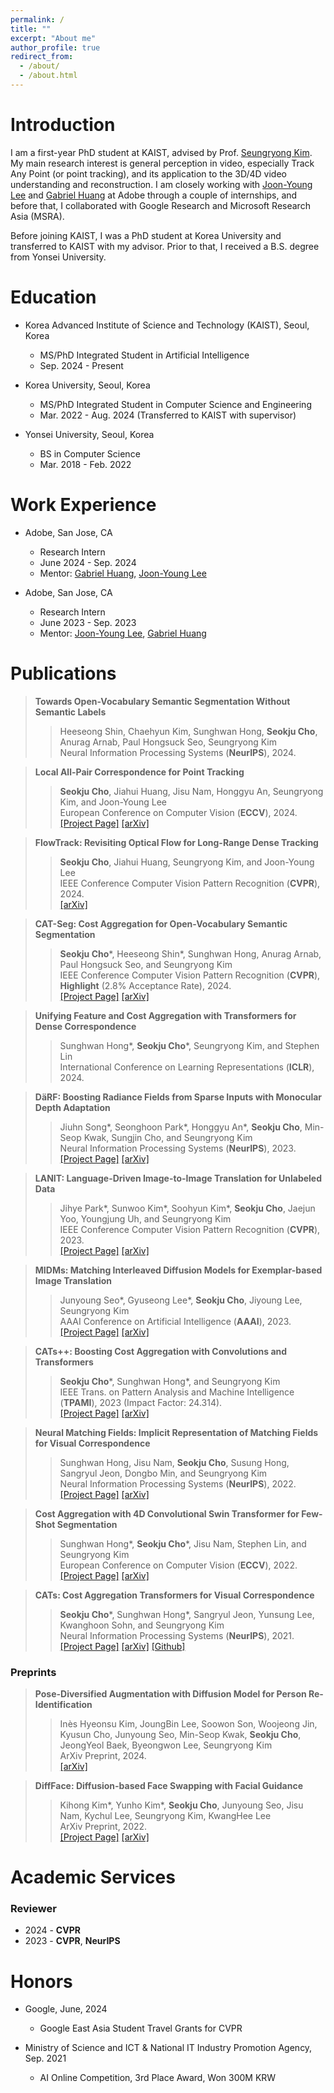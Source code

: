```yaml
---
permalink: /
title: ""
excerpt: "About me"
author_profile: true
redirect_from: 
  - /about/
  - /about.html
---
```

Introduction
=====
I am a first-year PhD student at KAIST, advised by Prof. <a href=https://cvlab.kaist.ac.kr/members/faculty>Seungryong Kim</a>. My main research interest is general perception in video, especially Track Any Point (or point tracking), and its application to the 3D/4D video understanding and reconstruction. I am closely working with <a href=https://joonyoung-cv.github.io>Joon-Young Lee</a> and <a href=https://gabriel-huang.github.io>Gabriel Huang</a> at Adobe through a couple of internships, and before that, I collaborated with Google Research and Microsoft Research Asia (MSRA).

Before joining KAIST, I was a PhD student at Korea University and transferred to KAIST with my advisor. Prior to that, I received a B.S. degree from Yonsei University.

Education
=====
* Korea Advanced Institute of Science and Technology (KAIST), Seoul, Korea
  * MS/PhD Integrated Student in Artificial Intelligence
  * Sep. 2024 - Present

* Korea University, Seoul, Korea
  * MS/PhD Integrated Student in Computer Science and Engineering
  * Mar. 2022 - Aug. 2024 (Transferred to KAIST with supervisor)

* Yonsei University, Seoul, Korea
  * BS in Computer Science
  * Mar. 2018 - Feb. 2022

Work Experience
=====

* Adobe, San Jose, CA
  * Research Intern
  * June 2024 - Sep. 2024
  * Mentor: <a href="https://gabriel-huang.github.io">Gabriel Huang</a>, <a href="https://joonyoung-cv.github.io">Joon-Young Lee</a>

* Adobe, San Jose, CA
  * Research Intern
  * June 2023 - Sep. 2023
  * Mentor: <a href="https://joonyoung-cv.github.io">Joon-Young Lee</a>, <a href="https://gabriel-huang.github.io">Gabriel Huang</a>

Publications
=====
> <i style='font-style: normal;'>**Towards Open-Vocabulary Semantic Segmentation Without Semantic Labels**<br></i>
>> <i style='font-style: normal;'>Heeseong Shin, Chaehyun Kim, Sunghwan Hong, **Seokju Cho**, Anurag Arnab, Paul Hongsuck Seo, Seungryong Kim<br></i>
>> <i style='font-style: normal;'>Neural Information Processing Systems (**NeurIPS**), 2024. <br></i>

> <i style='font-style: normal;'>**Local All-Pair Correspondence for Point Tracking**<br></i>
>> <i style='font-style: normal;'>**Seokju Cho**, Jiahui Huang, Jisu Nam, Honggyu An, Seungryong Kim, and Joon-Young Lee<br></i>
>> <i style='font-style: normal;'>European Conference on Computer Vision (**ECCV**), 2024.<br></i>
>> <i style='font-style: normal;'><a href="https://ku-cvlab.github.io/locotrack/">[Project Page]</a> <a href="https://arxiv.org/abs/2407.15420">[arXiv]</a> 

> <i style='font-style: normal;'>**FlowTrack: Revisiting Optical Flow for Long-Range Dense Tracking**<br></i>
>> <i style='font-style: normal;'>**Seokju Cho**, Jiahui Huang, Seungryong Kim, and Joon-Young Lee<br></i>
>> <i style='font-style: normal;'>IEEE Conference Computer Vision Pattern Recognition (**CVPR**), 2024.<br></i>
>> <i style='font-style: normal;'><a href="https://openaccess.thecvf.com/content/CVPR2024/papers/Cho_FlowTrack_Revisiting_Optical_Flow_for_Long-Range_Dense_Tracking_CVPR_2024_paper.pdf">[arXiv]</a> 

> <i style='font-style: normal;'>**CAT-Seg: Cost Aggregation for Open-Vocabulary Semantic Segmentation**<br></i>
>> <i style='font-style: normal;'>**Seokju Cho**\*, Heeseong Shin\*, Sunghwan Hong, Anurag Arnab, Paul Hongsuck Seo, and Seungryong Kim<br></i>
>> <i style='font-style: normal;'>IEEE Conference Computer Vision Pattern Recognition (**CVPR**), **Highlight** (2.8% Acceptance Rate), 2024.<br></i>
>> <i style='font-style: normal;'><a href="https://ku-cvlab.github.io/CAT-Seg/">[Project Page]</a> <a href="https://arxiv.org/abs/2303.11797">[arXiv]</a> 

> <i style='font-style: normal;'>**Unifying Feature and Cost Aggregation with Transformers for Dense Correspondence**<br></i>
>> <i style='font-style: normal;'>Sunghwan Hong*, **Seokju Cho**\*, Seungryong Kim, and Stephen Lin<br></i>
>> <i style='font-style: normal;'>International Conference on Learning Representations (**ICLR**), 2024.<br></i>
<!-- >> <i style='font-style: normal;'><a href="https://ku-cvlab.github.io/DaRF/">[Project Page]</a> <a href="https://arxiv.org/abs/2305.19201">[arXiv]</a>  -->

> <i style='font-style: normal;'>**DäRF: Boosting Radiance Fields from Sparse Inputs with Monocular Depth Adaptation**<br></i>
>> <i style='font-style: normal;'>Jiuhn Song\*, Seonghoon Park\*, Honggyu An\*, **Seokju Cho**, Min-Seop Kwak, Sungjin Cho, and Seungryong Kim<br></i>
>> <i style='font-style: normal;'>Neural Information Processing Systems (**NeurIPS**), 2023.<br></i>
>> <i style='font-style: normal;'><a href="https://ku-cvlab.github.io/DaRF/">[Project Page]</a> <a href="https://arxiv.org/abs/2305.19201">[arXiv]</a> 

> <i style='font-style: normal;'>**LANIT: Language-Driven Image-to-Image Translation for Unlabeled Data**<br></i>
>> <i style='font-style: normal;'>Jihye Park\*, Sunwoo Kim\*, Soohyun Kim\*, **Seokju Cho**, Jaejun Yoo, Youngjung Uh, and Seungryong Kim<br></i>
>> <i style='font-style: normal;'>IEEE Conference Computer Vision Pattern Recognition (**CVPR**), 2023.<br></i>
>> <i style='font-style: normal;'><a href="https://ku-cvlab.github.io/LANIT/">[Project Page]</a> <a href="https://arxiv.org/abs/2208.14889">[arXiv]</a> 

> <i style='font-style: normal;'>**MIDMs: Matching Interleaved Diffusion Models for Exemplar-based Image Translation**<br></i>
>> <i style='font-style: normal;'>Junyoung Seo\*, Gyuseong Lee\*, **Seokju Cho**, Jiyoung Lee, Seungryong Kim<br></i>
>> <i style='font-style: normal;'>AAAI Conference on Artificial Intelligence (**AAAI**), 2023.<br></i>
>> <i style='font-style: normal;'><a href="https://ku-cvlab.github.io/MIDMs/">[Project Page]</a> <a href="https://arxiv.org/abs/2209.11047">[arXiv]</a> 

> <i style='font-style: normal;'>**CATs++: Boosting Cost Aggregation with Convolutions and Transformers**<br></i>
>> <i style='font-style: normal;'>**Seokju Cho**\*, Sunghwan Hong*, and Seungryong Kim<br></i>
>> <i style='font-style: normal;'>IEEE Trans. on Pattern Analysis and Machine Intelligence (**TPAMI**), 2023 (Impact Factor: 24.314).<br></i>
>> <i style='font-style: normal;'><a href="https://ku-cvlab.github.io/CATs-PlusPlus-Project-Page/">[Project Page]</a> <a href="https://arxiv.org/abs/2202.06817">[arXiv]</a>

> <i style='font-style: normal;'>**Neural Matching Fields: Implicit Representation of Matching Fields for Visual Correspondence**<br></i>
>> <i style='font-style: normal;'>Sunghwan Hong, Jisu Nam, **Seokju Cho**, Susung Hong,  Sangryul Jeon, Dongbo Min, and Seungryong Kim<br></i>
>> <i style='font-style: normal;'>Neural Information Processing Systems (**NeurIPS**), 2022.<br></i>
>> <i style='font-style: normal;'><a href="https://ku-cvlab.github.io/NeMF/">[Project Page]</a> <a href="https://arxiv.org/abs/2210.02689">[arXiv]</a> 

> <i style='font-style: normal;'>**Cost Aggregation with 4D Convolutional Swin Transformer for Few-Shot Segmentation**<br></i>
>> <i style='font-style: normal;'>Sunghwan Hong*, **Seokju Cho**\*, Jisu Nam, Stephen Lin, and Seungryong Kim<br></i>
>> <i style='font-style: normal;'>European Conference on Computer Vision (**ECCV**), 2022.<br></i>
>> <i style='font-style: normal;'><a href="https://seokju-cho.github.io/VAT/">[Project Page]</a> <a href="https://arxiv.org/abs/2207.10866">[arXiv]</a> 
<!-- <a href="https://github.com/Seokju-Cho/Volumetric-Aggregation-Transformer">[Github]</a> -->

> <i style='font-style: normal;'>**CATs: Cost Aggregation Transformers for Visual Correspondence**</i>
>> <i style='font-style: normal;'>**Seokju Cho**\*, Sunghwan Hong*, Sangryul Jeon, Yunsung Lee, Kwanghoon Sohn, and Seungryong Kim<br></i>
>> <i style='font-style: normal;'>Neural Information Processing Systems (**NeurIPS**), 2021.<br></i>
>> <i style='font-style: normal;'><a href="https://sunghwanhong.github.io/CATs/">[Project Page]</a> <a href="https://arxiv.org/abs/2106.02520">[arXiv]</a> <a href="https://github.com/SunghwanHong/Cost-Aggregation-transformers">[Github]</a>
</i>


### Preprints

> <i style='font-style: normal;'>**Pose-Diversified Augmentation with Diffusion Model for Person Re-Identification**<br></i>
>> <i style='font-style: normal;'>Inès Hyeonsu Kim, JoungBin Lee, Soowon Son, Woojeong Jin, Kyusun Cho, Junyoung Seo, Min-Seop Kwak, **Seokju Cho**, JeongYeol Baek, Byeongwon Lee, Seungryong Kim<br></i>
>> <i style='font-style: normal;'>ArXiv Preprint, 2024.<br></i>
>> <i style='font-style: normal;'><a href="https://arxiv.org/pdf/2406.16042">[arXiv]</a> 

> <i style='font-style: normal;'>**DiffFace: Diffusion-based Face Swapping with Facial Guidance**<br></i>
>> <i style='font-style: normal;'>Kihong Kim\*, Yunho Kim\*, **Seokju Cho**, Junyoung Seo, Jisu Nam, Kychul Lee, Seungryong Kim, KwangHee Lee<br></i>
>> <i style='font-style: normal;'>ArXiv Preprint, 2022.<br></i>
>> <i style='font-style: normal;'><a href="https://hxngiee.github.io/DiffFace/">[Project Page]</a> <a href="https://arxiv.org/abs/2212.13344">[arXiv]</a> 

Academic Services
=====

### Reviewer
* 2024 - **CVPR**
* 2023 - **CVPR**, **NeurIPS**

Honors
=====

* Google, June, 2024
  * Google East Asia Student Travel Grants for CVPR

* Ministry of Science and ICT & National IT Industry Promotion Agency, Sep. 2021
  * AI Online Competition, 3rd Place Award, Won 300M KRW
